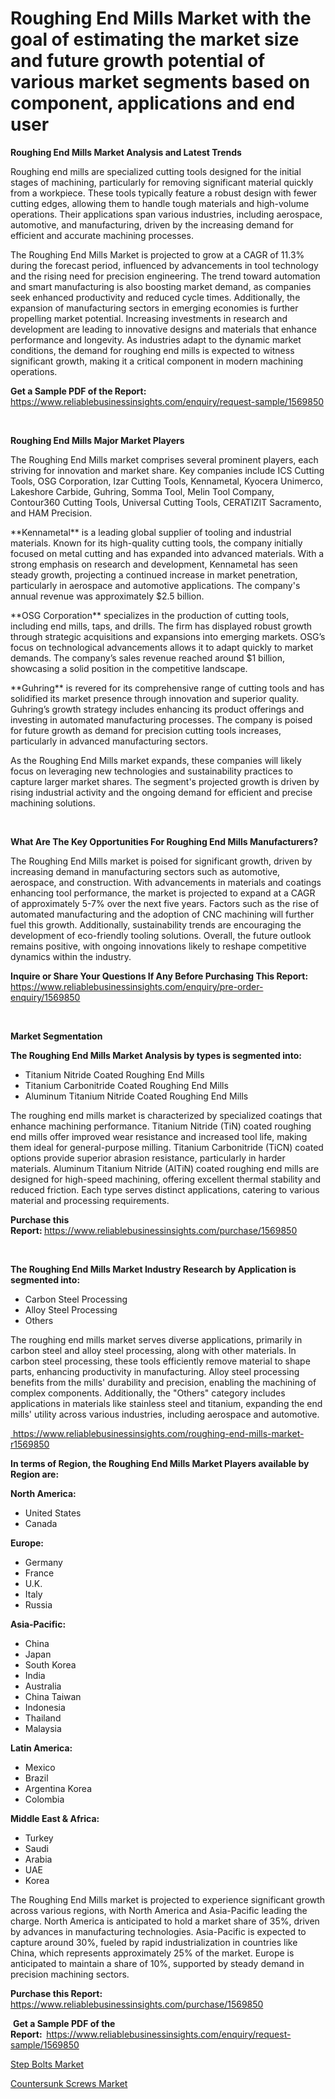 <p><h1>Roughing End Mills Market with the goal of estimating the market size and future growth potential of various market segments based on component, applications and end user</h1></p><p><strong>Roughing End Mills Market Analysis and Latest Trends</strong></p>
<p><p>Roughing end mills are specialized cutting tools designed for the initial stages of machining, particularly for removing significant material quickly from a workpiece. These tools typically feature a robust design with fewer cutting edges, allowing them to handle tough materials and high-volume operations. Their applications span various industries, including aerospace, automotive, and manufacturing, driven by the increasing demand for efficient and accurate machining processes.</p><p>The Roughing End Mills Market is projected to grow at a CAGR of 11.3% during the forecast period, influenced by advancements in tool technology and the rising need for precision engineering. The trend toward automation and smart manufacturing is also boosting market demand, as companies seek enhanced productivity and reduced cycle times. Additionally, the expansion of manufacturing sectors in emerging economies is further propelling market potential. Increasing investments in research and development are leading to innovative designs and materials that enhance performance and longevity. As industries adapt to the dynamic market conditions, the demand for roughing end mills is expected to witness significant growth, making it a critical component in modern machining operations.</p></p>
<p><strong>Get a Sample PDF of the Report:&nbsp;</strong> <a href="https://www.reliablebusinessinsights.com/enquiry/request-sample/1569850?utm_campaign=60&utm_medium=2&utm_source=Github&utm_content=ia&utm_term=29122024&utm_id=roughing-end-mills">https://www.reliablebusinessinsights.com/enquiry/request-sample/1569850</a></p>
<p>&nbsp;</p>
<p><strong>Roughing End Mills Major Market Players</strong></p>
<p><p>The Roughing End Mills market comprises several prominent players, each striving for innovation and market share. Key companies include ICS Cutting Tools, OSG Corporation, Izar Cutting Tools, Kennametal, Kyocera Unimerco, Lakeshore Carbide, Guhring, Somma Tool, Melin Tool Company, Contour360 Cutting Tools, Universal Cutting Tools, CERATIZIT Sacramento, and HAM Precision.</p><p>**Kennametal** is a leading global supplier of tooling and industrial materials. Known for its high-quality cutting tools, the company initially focused on metal cutting and has expanded into advanced materials. With a strong emphasis on research and development, Kennametal has seen steady growth, projecting a continued increase in market penetration, particularly in aerospace and automotive applications. The company's annual revenue was approximately $2.5 billion.</p><p>**OSG Corporation** specializes in the production of cutting tools, including end mills, taps, and drills. The firm has displayed robust growth through strategic acquisitions and expansions into emerging markets. OSG’s focus on technological advancements allows it to adapt quickly to market demands. The company’s sales revenue reached around $1 billion, showcasing a solid position in the competitive landscape.</p><p>**Guhring** is revered for its comprehensive range of cutting tools and has solidified its market presence through innovation and superior quality. Guhring’s growth strategy includes enhancing its product offerings and investing in automated manufacturing processes. The company is poised for future growth as demand for precision cutting tools increases, particularly in advanced manufacturing sectors.</p><p>As the Roughing End Mills market expands, these companies will likely focus on leveraging new technologies and sustainability practices to capture larger market shares. The segment's projected growth is driven by rising industrial activity and the ongoing demand for efficient and precise machining solutions.</p></p>
<p>&nbsp;</p>
<p><strong>What Are The Key Opportunities For Roughing End Mills Manufacturers?</strong></p>
<p><p>The Roughing End Mills market is poised for significant growth, driven by increasing demand in manufacturing sectors such as automotive, aerospace, and construction. With advancements in materials and coatings enhancing tool performance, the market is projected to expand at a CAGR of approximately 5-7% over the next five years. Factors such as the rise of automated manufacturing and the adoption of CNC machining will further fuel this growth. Additionally, sustainability trends are encouraging the development of eco-friendly tooling solutions. Overall, the future outlook remains positive, with ongoing innovations likely to reshape competitive dynamics within the industry.</p></p>
<p><strong>Inquire or Share Your Questions If Any Before Purchasing This Report:</strong> <a href="https://www.reliablebusinessinsights.com/enquiry/pre-order-enquiry/1569850?utm_campaign=60&utm_medium=2&utm_source=Github&utm_content=ia&utm_term=29122024&utm_id=roughing-end-mills">https://www.reliablebusinessinsights.com/enquiry/pre-order-enquiry/1569850</a></p>
<p>&nbsp;</p>
<p><strong>Market Segmentation</strong></p>
<p><strong>The Roughing End Mills Market Analysis by types is segmented into:</strong></p>
<p><ul><li>Titanium Nitride Coated Roughing End Mills</li><li>Titanium Carbonitride Coated Roughing End Mills</li><li>Aluminum Titanium Nitride Coated Roughing End Mills</li></ul></p>
<p><p>The roughing end mills market is characterized by specialized coatings that enhance machining performance. Titanium Nitride (TiN) coated roughing end mills offer improved wear resistance and increased tool life, making them ideal for general-purpose milling. Titanium Carbonitride (TiCN) coated options provide superior abrasion resistance, particularly in harder materials. Aluminum Titanium Nitride (AlTiN) coated roughing end mills are designed for high-speed machining, offering excellent thermal stability and reduced friction. Each type serves distinct applications, catering to various material and processing requirements.</p></p>
<p><strong>Purchase this Report:&nbsp;</strong><a href="https://www.reliablebusinessinsights.com/purchase/1569850?utm_campaign=60&utm_medium=2&utm_source=Github&utm_content=ia&utm_term=29122024&utm_id=roughing-end-mills">https://www.reliablebusinessinsights.com/purchase/1569850</a></p>
<p>&nbsp;</p>
<p><strong>The Roughing End Mills Market Industry Research by Application is segmented into:</strong></p>
<p><ul><li>Carbon Steel Processing</li><li>Alloy Steel Processing</li><li>Others</li></ul></p>
<p><p>The roughing end mills market serves diverse applications, primarily in carbon steel and alloy steel processing, along with other materials. In carbon steel processing, these tools efficiently remove material to shape parts, enhancing productivity in manufacturing. Alloy steel processing benefits from the mills' durability and precision, enabling the machining of complex components. Additionally, the "Others" category includes applications in materials like stainless steel and titanium, expanding the end mills' utility across various industries, including aerospace and automotive.</p></p>
<p><a href="https://www.reliablebusinessinsights.com/roughing-end-mills-market-r1569850?utm_campaign=60&utm_medium=2&utm_source=Github&utm_content=ia&utm_term=29122024&utm_id=roughing-end-mills">&nbsp;https://www.reliablebusinessinsights.com/roughing-end-mills-market-r1569850</a></p>
<p><strong>In terms of Region, the Roughing End Mills Market Players available by Region are:</strong></p>
<p>
    <p> <strong> North America: </strong>
        <ul>
            <li>United States</li>
            <li>Canada</li>
        </ul>
        </p> 
    <p> <strong> Europe: </strong>
        <ul>
            <li>Germany</li>
            <li>France</li>
            <li>U.K.</li>
            <li>Italy</li>
            <li>Russia</li>
        </ul>
        </p> 
    <p> <strong> Asia-Pacific: </strong>
        <ul>
            <li>China</li>
            <li>Japan</li>
            <li>South Korea</li>
            <li>India</li>
            <li>Australia</li>
            <li>China Taiwan</li>
            <li>Indonesia</li>
            <li>Thailand</li>
            <li>Malaysia</li>
        </ul>
        </p> 
    <p> <strong> Latin America: </strong>
        <ul>
            <li>Mexico</li>
            <li>Brazil</li>
            <li>Argentina Korea</li>
            <li>Colombia</li>
        </ul>
        </p> 
    <p> <strong> Middle East & Africa: </strong>
        <ul>
            <li>Turkey</li>
            <li>Saudi</li>
            <li>Arabia</li>
            <li>UAE</li>
            <li>Korea</li>
        </ul>
    </p>
    </p>
<p><p>The Roughing End Mills market is projected to experience significant growth across various regions, with North America and Asia-Pacific leading the charge. North America is anticipated to hold a market share of 35%, driven by advances in manufacturing technologies. Asia-Pacific is expected to capture around 30%, fueled by rapid industrialization in countries like China, which represents approximately 25% of the market. Europe is anticipated to maintain a share of 10%, supported by steady demand in precision machining sectors.</p></p>
<p><strong>Purchase this Report: </strong><a href="https://www.reliablebusinessinsights.com/purchase/1569850?utm_campaign=60&utm_medium=2&utm_source=Github&utm_content=ia&utm_term=29122024&utm_id=roughing-end-mills">https://www.reliablebusinessinsights.com/purchase/1569850</a></p>
<p>&nbsp;<strong>Get a Sample PDF of the Report:&nbsp;&nbsp;</strong><a href="https://www.reliablebusinessinsights.com/enquiry/request-sample/1569850?utm_campaign=60&utm_medium=2&utm_source=Github&utm_content=ia&utm_term=29122024&utm_id=roughing-end-mills">https://www.reliablebusinessinsights.com/enquiry/request-sample/1569850</a></p>
<p><strong></strong></p>
<p><p><a href="https://github.com/carendesrochers299/Market-Research-Report-List-1/blob/main/step-bolts-market.md?utm_campaign=60&utm_medium=2&utm_source=Github&utm_content=ia&utm_term=29122024&utm_id=roughing-end-mills">Step Bolts Market</a></p><p><a href="https://github.com/chaturberville8181/Market-Research-Report-List-1/blob/main/countersunk-screws-market.md?utm_campaign=60&utm_medium=2&utm_source=Github&utm_content=ia&utm_term=29122024&utm_id=roughing-end-mills">Countersunk Screws Market</a></p></p>